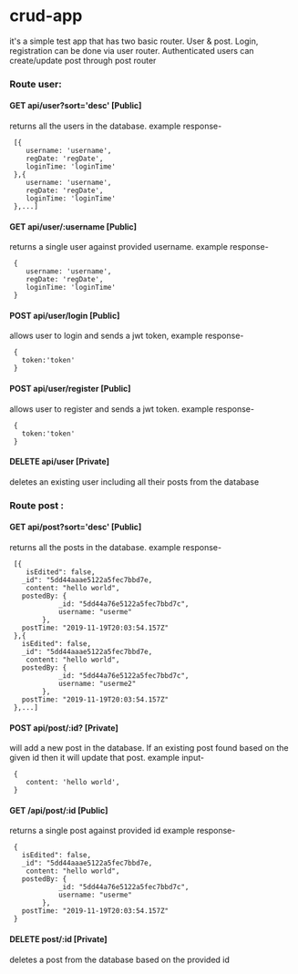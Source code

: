 # crud-app

it's a simple test app that has two basic router. User & post. Login, registration can be done via user router.
Authenticated users can create/update post through post router

### Route user:
#### GET api/user?sort='desc' [Public]
returns all the users in the database. 
example response-
``` 
 [{
    username: 'username',
    regDate: 'regDate',
    loginTime: 'loginTime'
 },{
    username: 'username',
    regDate: 'regDate',
    loginTime: 'loginTime'
 },...]
 ```
#### GET api/user/:username [Public]
returns a single user against provided username.
example response-
```
 {
    username: 'username',
    regDate: 'regDate',
    loginTime: 'loginTime'
 }
 ```
#### POST api/user/login [Public]
allows user to login and sends a jwt token,
example response-
```
 {
   token:'token'
 }
 ```
#### POST api/user/register [Public]
allows user to register and sends a jwt token.
example response-
```
 {
   token:'token'
 }
 ```
#### DELETE api/user [Private]
deletes an existing user including all their posts from the database
 
 
### Route post :
#### GET api/post?sort='desc' [Public]
returns all the posts in the database. 
example response-
```
 [{
    isEdited": false,
   _id": "5dd44aaae5122a5fec7bbd7e,
    content: "hello world",
   postedBy: {
            _id: "5dd44a76e5122a5fec7bbd7c",
            username: "userme"
        },
   postTime: "2019-11-19T20:03:54.157Z"
 },{
   isEdited": false,
   _id": "5dd44aaae5122a5fec7bbd7e,
    content: "hello world",
   postedBy: {
            _id: "5dd44a76e5122a5fec7bbd7c",
            username: "userme2"
        },
   postTime: "2019-11-19T20:03:54.157Z"
 },...]
 ```
#### POST api/post/:id? [Private]
will add a new post in the database. If an existing post found based on the given id then it will update that post.
example input- 
```
 {
    content: 'hello world',
 }
 ```
#### GET /api/post/:id  [Public]
returns a single post against provided id
example response-
```
 {
   isEdited": false,
   _id": "5dd44aaae5122a5fec7bbd7e,
    content: "hello world",
   postedBy: {
            _id: "5dd44a76e5122a5fec7bbd7c",
            username: "userme"
        },
   postTime: "2019-11-19T20:03:54.157Z"
 }
 ```
#### DELETE post/:id [Private]
deletes a post from the database based on the provided id
